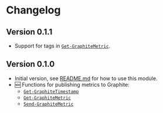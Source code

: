 # Changelog

## Version 0.1.1

* Support for tags in [`Get-GraphiteMetric`](docs/functions/Get-GraphiteMetric.md).

## Version 0.1.0

* Initial version, see [README.md](README.md#usage) for how to use this module.
* :new: Functions for publishing metrics to Graphite:
  * [`Get-GraphiteTimestamp`](docs/functions/Get-GraphiteTimestamp.md)
  * [`Get-GraphiteMetric`](docs/functions/Get-GraphiteMetric.md)
  * [`Send-GraphiteMetric`](docs/functions/Send-GraphiteMetric.md)
